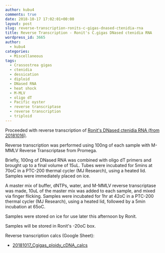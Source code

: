 ```yaml
---
author: kubu4
comments: true
date: 2018-10-17 17:02:01+00:00
layout: post
slug: reverse-transcription-ronits-c-gigas-dnased-ctenidia-rna
title: Reverse Transcription - Ronit's C.gigas DNased ctenidia RNA
wordpress_id: 3665
author:
  - kubu4
categories:
  - Miscellaneous
tags:
  - Crassostrea gigas
  - ctenidia
  - dessication
  - diploid
  - DNased RNA
  - heat shock
  - M-MLV
  - oligo dT
  - Pacific oyster
  - reverse transcriptase
  - reverse transcription
  - triploid
---
```


Proceeded with reverse transcription of [Ronit's DNased ctenidia RNA (from 20181016)](2018-10-16-dnase-treatment-ronits-c-gigas-ploiyddessication-ctenidia-rna.html).

Reverse transcription was performed using 100ng of each sample with M-MMLV Reverse Transcriptase from Promega.

Briefly, 100ng of DNased RNA was combined with oligo dT primers and brought up to a final volume of 15uL. Tubes were incubated for 5mins at 70oC in a PTC-200 thermal cycler (MJ Research), using a heated lid. Samples were immediately placed on ice.

A master mix of buffer, dNTPs, water, and M-MMLV reverse transcriptase was made, 10uL of the master mix was added to each sample, and mixed via finger flicking. Samples were incubated for 1hr at 42oC in a PTC-200 thermal cycler (MJ Research), using a heated lid, followed by a 5min incubation at 65oC.

Samples were stored on ice for use later this afternoon by Ronit.

Samples will be stored in Ronit's -20oC box.

Reverse transcription calcs (Google Sheet):





  * [20181017_Cgigas_ploidy_cDNA_calcs](httpss://docs.google.com/spreadsheets/d/12FNjWTYBOL44NqTkMhJXyAHbIA7dngZhoaswqF0aaAk/edit?usp=sharing)



